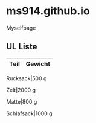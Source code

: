 # ms914.github.io
Myselfpage

## UL Liste

Teil|Gewicht
------|------

Rucksack|500 g

Zelt|2000 g

Matte|800 g

Schlafsack|1000 g
